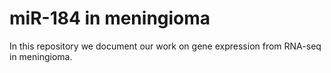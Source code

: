 # miR-184 in meningioma
In this repository we document our work on gene expression from RNA-seq in meningioma.
